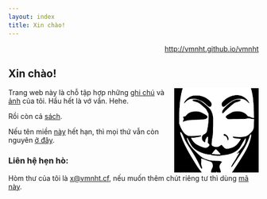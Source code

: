 ```yaml
---
layout: index
title: Xin chào!
---
```


<p align="right"><a href="http://vmnht.github.io/vmnht">http://vmnht.github.io/vmnht</a></p>

## Xin chào!
<img src="./avatar.jpg" width="170" height="170" align="right">

Trang web này là chỗ tập hợp những [ghi chú](./notes) và [ảnh](./photos) của tôi. Hầu hết là vớ vẩn. Hehe.

Rồi còn cả [sách](./books).

Nếu tên miền [này](http://vmnht.cf) hết hạn, thì mọi thứ vẫn còn nguyên [ở đây](http://vmnht.github.io/vmnht).


### Liên hệ hẹn hò:

Hòm thư của tôi là [x@vmnht.cf](mailto:x@vmnht.cf), nếu muốn thêm chút riêng tư thì dùng [mã này](./vmnht_pub.txt).
